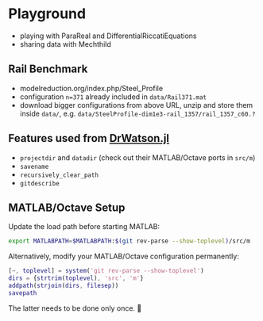 # Playground

* playing with ParaReal and DifferentialRiccatiEquations
* sharing data with Mechthild

## Rail Benchmark

* modelreduction.org/index.php/Steel_Profile
* configuration `n=371` already included in `data/Rail371.mat`
* download bigger configurations from above URL, unzip and store them inside `data/`,
  e.g. `data/SteelProfile-dim1e3-rail_1357/rail_1357_c60.?`

## Features used from [DrWatson.jl]

* `projectdir` and `datadir` (check out their MATLAB/Octave ports in `src/m`)
* `savename`
* `recursively_clear_path`
* `gitdescribe`

## MATLAB/Octave Setup

Update the load path before starting MATLAB:

```bash
export MATLABPATH=$MATLABPATH:$(git rev-parse --show-toplevel)/src/m
```

Alternatively, modify your MATLAB/Octave configuration permanently:

```m
[~, toplevel] = system('git rev-parse --show-toplevel')
dirs = {strtrim(toplevel), 'src', 'm'}
addpath(strjoin(dirs, filesep))
savepath
```

The latter needs to be done only once. 🤞

[DrWatson.jl]: https://juliadynamics.github.io/DrWatson.jl/stable/
